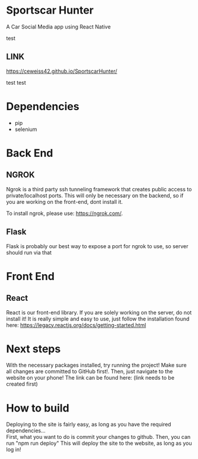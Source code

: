 # Sportscar Hunter
A Car Social Media app using React Native

test
## LINK
https://ceweiss42.github.io/SportscarHunter/

test test
# Dependencies
 - pip
 - selenium

 
# Back End
## NGROK
Ngrok is a third party ssh tunneling framework that creates public access to private/localhost ports. This will only be necessary on the backend, so if you are working on the front-end, dont install it.

To install ngrok, please use: https://ngrok.com/.

## Flask
Flask is probably our best way to expose a port for ngrok to use, so server should run via that


# Front End
## React
React is our front-end library. If you are solely working on the server, do not install it! It is really simple and easy to use, just follow the installation found here: https://legacy.reactjs.org/docs/getting-started.html

# Next steps
With the necessary packages installed, try running the project! Make sure all changes are committed to GitHub first!. Then, just navigate to the website on your phone! The link can be found here: (link needs to be created first)

# How to build

Deploying to the site is fairly easy, as long as you have the required dependencies... <br>
First, what you want to do is commit your changes to github.
Then, you can run "npm run deploy"
This will deploy the site to the website, as long as you log in!

